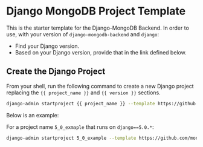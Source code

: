 # Django MongoDB Project Template

This is the starter template for the Django-MongoDB Backend. In order to use, with your version of `django-mongodb-backend` and `django`:

* Find your Django version.
* Based on your Django version, provide that in the link defined below.

## Create the Django Project
From your shell, run the following command to create a new Django project replacing the `{{ project_name }}` and `{{ version }}` sections. 

```bash
django-admin startproject {{ project_name }} --template https://github.com/mongodb-labs/django-mongodb-project/archive/refs/heads/{{ version }}.x.zip
```

Below is an example:

For a project name `5_0_exmaple` that runs on `django==5.0.*`:

```bash
django-admin startproject 5_0_example --template https://github.com/mongodb-labs/django-mongodb-project/archive/refs/heads/5.0.x.zip
```
